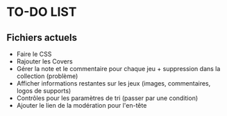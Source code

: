 # TO-DO LIST

## Fichiers actuels

* Faire le CSS
* Rajouter les Covers
* Gérer la note et le commentaire pour chaque jeu + suppression dans la collection (problème)
* Afficher informations restantes sur les jeux (images, commentaires, logos de supports)
* Contrôles pour les paramètres de tri (passer par une condition)
* Ajouter le lien de la modération pour l'en-tête